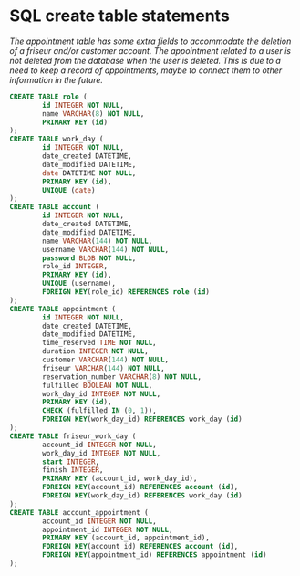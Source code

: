 # SQL create table statements

*The appointment table has some extra fields to accommodate the deletion of a friseur and/or customer account. The appointment related to a user is not deleted from the database when the user is deleted. This is due to a need to keep a record of appointments, maybe to connect them to other information in the future.*

```sql
CREATE TABLE role (
        id INTEGER NOT NULL,
        name VARCHAR(8) NOT NULL,
        PRIMARY KEY (id)
);
CREATE TABLE work_day (
        id INTEGER NOT NULL,
        date_created DATETIME,
        date_modified DATETIME,
        date DATETIME NOT NULL,
        PRIMARY KEY (id),
        UNIQUE (date)
);
CREATE TABLE account (
        id INTEGER NOT NULL,
        date_created DATETIME,
        date_modified DATETIME,
        name VARCHAR(144) NOT NULL,
        username VARCHAR(144) NOT NULL,
        password BLOB NOT NULL,
        role_id INTEGER,
        PRIMARY KEY (id),
        UNIQUE (username),
        FOREIGN KEY(role_id) REFERENCES role (id)
);
CREATE TABLE appointment (
        id INTEGER NOT NULL,
        date_created DATETIME,
        date_modified DATETIME,
        time_reserved TIME NOT NULL,
        duration INTEGER NOT NULL,
        customer VARCHAR(144) NOT NULL,
        friseur VARCHAR(144) NOT NULL,
        reservation_number VARCHAR(8) NOT NULL,
        fulfilled BOOLEAN NOT NULL,
        work_day_id INTEGER NOT NULL,
        PRIMARY KEY (id),
        CHECK (fulfilled IN (0, 1)),
        FOREIGN KEY(work_day_id) REFERENCES work_day (id)
);
CREATE TABLE friseur_work_day (
        account_id INTEGER NOT NULL,
        work_day_id INTEGER NOT NULL,
        start INTEGER,
        finish INTEGER,
        PRIMARY KEY (account_id, work_day_id),
        FOREIGN KEY(account_id) REFERENCES account (id),
        FOREIGN KEY(work_day_id) REFERENCES work_day (id)
);
CREATE TABLE account_appointment (
        account_id INTEGER NOT NULL,
        appointment_id INTEGER NOT NULL,
        PRIMARY KEY (account_id, appointment_id),
        FOREIGN KEY(account_id) REFERENCES account (id),
        FOREIGN KEY(appointment_id) REFERENCES appointment (id)
);
```
